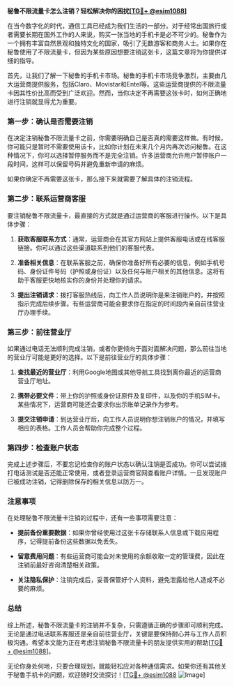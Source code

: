 **秘鲁不限流量卡怎么注销？轻松解决你的困扰[[TG💪+ @esim1088](https://t.me/s/esim1088)]**

在当今数字化的时代，通信工具已经成为我们生活的一部分。对于经常出国旅行或者需要长期在国外工作的人来说，购买一张当地的手机卡是必不可少的。秘鲁作为一个拥有丰富自然景观和独特文化的国家，吸引了无数游客和商务人士。如果你在秘鲁使用了不限流量卡，但因为某些原因想要注销这张卡，这篇文章将为你提供详细的指导。

首先，让我们了解一下秘鲁的手机卡市场。秘鲁的手机卡市场竞争激烈，主要由几大运营商提供服务，包括Claro、Movistar和Entel等。这些运营商提供的不限流量卡因其性价比高而受到广泛欢迎。然而，当你决定不再需要这张卡时，如何正确地进行注销就显得尤为重要。

### **第一步：确认是否需要注销**

在决定注销秘鲁不限流量卡之前，你需要明确自己是否真的需要这样做。有时候，你可能只是暂时不需要使用该卡，比如你计划在未来几个月内再次访问秘鲁。在这种情况下，你可以选择暂停服务而不是完全注销。许多运营商允许用户暂停账户一段时间，这样可以保留号码并避免重新申请的麻烦。

如果你确定不再需要这张卡，那么接下来就需要了解具体的注销流程。

### **第二步：联系运营商客服**

要注销秘鲁不限流量卡，最直接的方式就是通过运营商的客服进行操作。以下是具体步骤：

1. **获取客服联系方式**：通常，运营商会在其官方网站上提供客服电话或在线客服链接。你可以通过这些渠道联系到他们的客服代表。
   
2. **准备相关信息**：在联系客服之前，确保你准备好所有必要的信息，例如手机号码、身份证件号码（护照或身份证）以及任何与账户相关的其他信息。这将有助于客服更快地核实你的身份并处理你的请求。

3. **提出注销请求**：拨打客服热线后，向工作人员说明你是来注销账户的，并按照指示完成后续步骤。有些运营商可能会要求你在指定的时间段内亲自前往营业厅办理手续。

### **第三步：前往营业厅**

如果通过电话无法顺利完成注销，或者你更倾向于面对面解决问题，那么前往当地的营业厅可能是更好的选择。以下是前往营业厅的具体步骤：

1. **查找最近的营业厅**：利用Google地图或其他导航工具找到离你最近的运营商营业厅地址。

2. **携带必要文件**：带上你的护照或身份证原件及复印件，以及你的手机SIM卡。某些情况下，运营商可能还会要求你出示账单记录作为参考。

3. **提交注销申请**：到达营业厅后，向工作人员说明你想注销账户的情况，并填写相应的表格。工作人员会帮助你完成整个过程。

### **第四步：检查账户状态**

完成上述步骤后，不要忘记检查你的账户状态以确认注销是否成功。你可以尝试拨打电话测试是否还能正常使用，或者登录运营商官网查看账户详情。一旦发现账户已被成功注销，记得删除保存的相关信息以防万一。

### **注意事项**

在处理秘鲁不限流量卡注销的过程中，还有一些事项需要注意：

- **提前备份重要数据**：如果你曾经使用过这张卡存储联系人信息或下载应用程序，记得提前备份这些数据以免丢失。
  
- **留意费用问题**：有些运营商可能会对未使用的余额收取一定的管理费，因此在注销前最好咨询清楚相关政策。

- **关注隐私保护**：注销完成后，妥善保管好个人资料，避免泄露给他人造成不必要的麻烦。

### **总结**

综上所述，秘鲁不限流量卡的注销并不复杂，只需遵循正确的步骤即可顺利完成。无论是通过电话联系客服还是亲自前往营业厅，关键是要保持耐心并与工作人员积极沟通。希望本文能为正在考虑注销秘鲁不限流量卡的朋友提供实用的帮助[[TG💪+ @esim1088](https://t.me/s/esim1088)]。

无论你身处何地，只要合理规划，就能轻松应对各种通信需求。如果你还有其他关于秘鲁手机卡的问题，欢迎随时交流探讨！[[TG💪+ @esim1088](https://t.me/s/esim1088) ![Image](https://i.postimg.cc/4NQfJmqS/Snipaste-2025-05-13-00-14-12.png)]